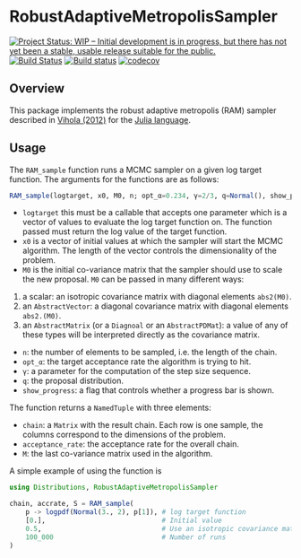 # RobustAdaptiveMetropolisSampler

[![Project Status: WIP – Initial development is in progress, but there has not yet been a stable, usable release suitable for the public.](https://www.repostatus.org/badges/latest/wip.svg)](https://www.repostatus.org/#wip)
[![Build Status](https://travis-ci.org/anthofflab/RobustAdaptiveMetropolisSampler.jl.svg?branch=master)](https://travis-ci.org/anthofflab/RobustAdaptiveMetropolisSampler.jl)
[![Build status](https://ci.appveyor.com/api/projects/status/66r0lf8kcim6fm0o/branch/master?svg=true)](https://ci.appveyor.com/project/anthofflab/robustadaptivemetropolissampler-jl/branch/master)
[![codecov](https://codecov.io/gh/anthofflab/RobustAdaptiveMetropolisSampler.jl/branch/master/graph/badge.svg)](https://codecov.io/gh/anthofflab/RobustAdaptiveMetropolisSampler.jl)

## Overview

This package implements the robust adaptive metropolis (RAM) sampler described in [Vihola (2012)](https://doi.org/10.1007/s11222-011-9269-5) for the [Julia language](https://www.julialang.org).

## Usage

The `RAM_sample` function runs a MCMC sampler on a given log target function. The arguments for the functions are as follows:

```julia
RAM_sample(logtarget, x0, M0, n; opt_α=0.234, γ=2/3, q=Normal(), show_progress=true)
```

* `logtarget` this must be a callable that accepts one parameter which is a vector of values to evaluate the log target function on. The function passed must return the log value of the target function.
* `x0` is a vector of initial values at which the sampler will start the MCMC algorithm. The length of the vector controls the dimensionality of the problem.
* `M0` is the initial co-variance matrix that the sampler should use to scale the new proposal. `M0` can be passed in many different ways:
1) a scalar: an isotropic covariance matrix with diagonal elements `abs2(M0)`.
2) an `AbstractVector`: a diagonal covariance matrix with diagonal elements `abs2.(M0)`.
3) an `AbstractMatrix` (or a `Diagnoal` or an `AbstractPDMat`): a value of any of these types will be interpreted directly as the covariance matrix.
* `n`: the number of elements to be sampled, i.e. the length of the chain.
* `opt_α`: the target acceptance rate the algorithm is trying to hit.
* `γ`: a parameter for the computation of the step size sequence.
* `q`: the proposal distribution.
* `show_progress`: a flag that controls whether a progress bar is shown.

The function returns a `NamedTuple` with three elements:
* `chain`: a `Matrix` with the result chain. Each row is one sample, the columns correspond to the dimensions of the problem.
* `acceptance_rate`: the acceptance rate for the overall chain.
* `M`: the last co-variance matrix used in the algorithm.

A simple example of using the function is

```julia
using Distributions, RobustAdaptiveMetropolisSampler

chain, accrate, S = RAM_sample(
    p -> logpdf(Normal(3., 2), p[1]), # log target function
    [0.],                             # Initial value
    0.5,                              # Use an isotropic covariance matrix with diagonal elements abs2(0.5)
    100_000                           # Number of runs
)
```
